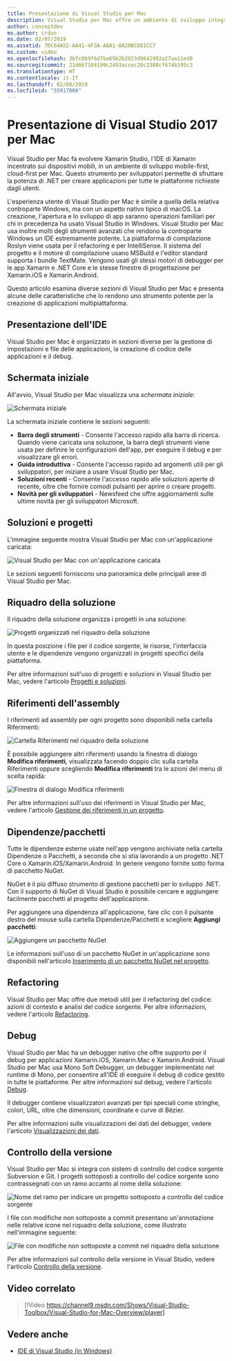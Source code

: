 ```yaml
---
title: Presentazione di Visual Studio per Mac
description: Visual Studio per Mac offre un ambiente di sviluppo integrato per creare applicazioni .NET in macOS, inclusi siti Web ASP.NET Core e progetti Xamarin per iOS, Android, Mac e Xamarin.Forms.
author: conceptdev
ms.author: crdun
ms.date: 02/07/2019
ms.assetid: 7DC64A52-AA41-4F3A-A8A1-8A20BCD81CC7
ms.custom: video
ms.openlocfilehash: 3bfc0b9f6d7ba65b2b2023d9641992a27aa11ed8
ms.sourcegitcommit: 21d667104199c2493accec20c2388cf674b195c3
ms.translationtype: HT
ms.contentlocale: it-IT
ms.lasthandoff: 02/08/2019
ms.locfileid: "55917000"
---
```

# <a name="visual-studio-2017-for-mac-tour"></a>Presentazione di Visual Studio 2017 per Mac

Visual Studio per Mac fa evolvere Xamarin Studio, l'IDE di Xamarin incentrato sui dispositivi mobili, in un ambiente di sviluppo mobile-first, cloud-first per Mac. Questo strumento per sviluppatori permette di sfruttare la potenza di .NET per creare applicazioni per tutte le piattaforme richieste dagli utenti.

L'esperienza utente di Visual Studio per Mac è simile a quella della relativa controparte Windows, ma con un aspetto nativo tipico di macOS. La creazione, l'apertura e lo sviluppo di app saranno operazioni familiari per chi in precedenza ha usato Visual Studio in Windows. Visual Studio per Mac usa inoltre molti degli strumenti avanzati che rendono la controparte Windows un IDE estremamente potente. La piattaforma di compilazione Roslyn viene usata per il refactoring e per IntelliSense. Il sistema del progetto e il motore di compilazione usano MSBuild e l'editor standard supporta i bundle TextMate. Vengono usati gli stessi motori di debugger per le app Xamarin e .NET Core e le stesse finestre di progettazione per Xamarin.iOS e Xamarin.Android.

Questo articolo esamina diverse sezioni di Visual Studio per Mac e presenta alcune delle caratteristiche che lo rendono uno strumento potente per la creazione di applicazioni multipiattaforma.

## <a name="ide-tour"></a>Presentazione dell'IDE

Visual Studio per Mac è organizzato in sezioni diverse per la gestione di impostazioni e file delle applicazioni, la creazione di codice delle applicazioni e il debug.

## <a name="welcome-screen"></a>Schermata iniziale

All'avvio, Visual Studio per Mac visualizza una *schermata iniziale*:

![Schermata iniziale](media/ide-tour-image1.png)

La schermata iniziale contiene le sezioni seguenti:

- **Barra degli strumenti** - Consente l'accesso rapido alla barra di ricerca. Quando viene caricata una soluzione, la barra degli strumenti viene usata per definire le configurazioni dell'app, per eseguire il debug e per visualizzare gli errori.
- **Guida introduttiva** - Consente l'accesso rapido ad argomenti utili per gli sviluppatori, per iniziare a usare Visual Studio per Mac.
- **Soluzioni recenti** - Consente l'accesso rapido alle soluzioni aperte di recente, oltre che fornire comodi pulsanti per aprire o creare progetti.
- **Novità per gli sviluppatori** - Newsfeed che offre aggiornamenti sulle ultime novità per gli sviluppatori Microsoft.

## <a name="solutions-and-projects"></a>Soluzioni e progetti

L'immagine seguente mostra Visual Studio per Mac con un'applicazione caricata:

![Visual Studio per Mac con un'applicazione caricata](media/ide-tour-image17.png)

Le sezioni seguenti forniscono una panoramica delle principali aree di Visual Studio per Mac.

## <a name="solution-pad"></a>Riquadro della soluzione

Il riquadro della soluzione organizza i progetti in una soluzione:

![Progetti organizzati nel riquadro della soluzione](media/ide-tour-image18.png)

In questa posizione i file per il codice sorgente, le risorse, l'interfaccia utente e le dipendenze vengono organizzati in progetti specifici della piattaforma.

Per altre informazioni sull'uso di progetti e soluzioni in Visual Studio per Mac, vedere l'articolo [Progetti e soluzioni](/visualstudio/mac/projects-and-solutions).

## <a name="assembly-references"></a>Riferimenti dell'assembly

I riferimenti ad assembly per ogni progetto sono disponibili nella cartella Riferimenti:

![Cartella Riferimenti nel riquadro della soluzione](media/ide-tour-image19.png)

È possibile aggiungere altri riferimenti usando la finestra di dialogo **Modifica riferimenti**, visualizzata facendo doppio clic sulla cartella Riferimenti oppure scegliendo **Modifica riferimenti** tra le azioni del menu di scelta rapida:

![Finestra di dialogo Modifica riferimenti](media/ide-tour-image20.png)

Per altre informazioni sull'uso dei riferimenti in Visual Studio per Mac, vedere l'articolo [Gestione dei riferimenti in un progetto](/visualstudio/mac/managing-references-in-a-project).

## <a name="dependencies--packages"></a>Dipendenze/pacchetti

Tutte le dipendenze esterne usate nell'app vengono archiviate nella cartella Dipendenze o Pacchetti, a seconda che si stia lavorando a un progetto .NET Core o Xamarin.iOS/Xamarin.Android. In genere vengono fornite sotto forma di pacchetto NuGet.

NuGet è il più diffuso strumento di gestione pacchetti per lo sviluppo .NET. Con il supporto di NuGet di Visual Studio è possibile cercare e aggiungere facilmente pacchetti al progetto dell'applicazione.

Per aggiungere una dipendenza all'applicazione, fare clic con il pulsante destro del mouse sulla cartella Dipendenze/Pacchetti e scegliere **Aggiungi pacchetti**:

![Aggiungere un pacchetto NuGet](media/ide-tour-image21.png)

Le informazioni sull'uso di un pacchetto NuGet in un'applicazione sono disponibili nell'articolo [Inserimento di un pacchetto NuGet nel progetto](/visualstudio/mac/nuget-walkthrough).

## <a name="refactoring"></a>Refactoring

Visual Studio per Mac offre due metodi utili per il refactoring del codice: azioni di contesto e analisi del codice sorgente. Per altre informazioni, vedere l'articolo [Refactoring](/visualstudio/mac/refactoring).

## <a name="debugging"></a>Debug

Visual Studio per Mac ha un debugger nativo che offre supporto per il debug per applicazioni Xamarin.iOS, Xamarin.Mac e Xamarin.Android. Visual Studio per Mac usa Mono Soft Debugger, un debugger implementato nel runtime di Mono, per consentire all'IDE di eseguire il debug di codice gestito in tutte le piattaforme. Per altre informazioni sul debug, vedere l'articolo [Debug](/visualstudio/mac/debugging).

Il debugger contiene visualizzatori avanzati per tipi speciali come stringhe, colori, URL, oltre che dimensioni, coordinate e curve di Bézier.

Per altre informazioni sulle visualizzazioni dei dati del debugger, vedere l'articolo [Visualizzazioni dei dati](/visualstudio/mac/data-visualizations).

## <a name="version-control"></a>Controllo della versione

Visual Studio per Mac si integra con sistemi di controllo del codice sorgente Subversion e Git. I progetti sottoposti a controllo del codice sorgente sono contrassegnati con un ramo accanto al nome della soluzione:

![Nome del ramo per indicare un progetto sottoposto a controllo del codice sorgente](media/ide-tour-image22.png)

I file con modifiche non sottoposte a commit presentano un'annotazione nelle relative icone nel riquadro della soluzione, come illustrato nell'immagine seguente:

![File con modifiche non sottoposte a commit nel riquadro della soluzione](media/ide-tour-image23.png)

Per altre informazioni sul controllo della versione in Visual Studio, vedere l'articolo [Controllo della versione](/visualstudio/mac/version-control).

## <a name="related-video"></a>Video correlato

> [!Video https://channel9.msdn.com/Shows/Visual-Studio-Toolbox/Visual-Studio-for-Mac-Overview/player]


## <a name="see-also"></a>Vedere anche

- [IDE di Visual Studio (in Windows)](/visualstudio/ide/visual-studio-ide)